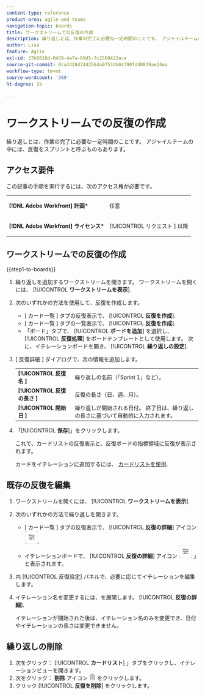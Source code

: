 ```yaml
---
content-type: reference
product-area: agile-and-teams
navigation-topic: boards
title: ワークストリームでの反復の作成
description: 繰り返しとは、作業の完了に必要な一定時間のことです。 アジャイルチームの中には、反復をスプリントと呼ぶものもあります。
author: Lisa
feature: Agile
exl-id: 37b8810d-8439-4a7a-89d5-7c2560422ace
source-git-commit: 0ca3428d7442564a9753db04790fd40839ae24ea
workflow-type: tm+mt
source-wordcount: '369'
ht-degree: 1%

---
```


# ワークストリームでの反復の作成

繰り返しとは、作業の完了に必要な一定時間のことです。 アジャイルチームの中には、反復をスプリントと呼ぶものもあります。

## アクセス要件

この記事の手順を実行するには、次のアクセス権が必要です。

<table style="table-layout:auto"> 
 <col> 
 </col> 
 <col> 
 </col> 
 <tbody> 
  <tr> 
   <td role="rowheader"><strong>[!DNL Adobe Workfront] 計画*</strong></td> 
   <td> <p>任意</p> </td> 
  </tr> 
  <tr> 
   <td role="rowheader"><strong>[!DNL Adobe Workfront] ライセンス*</strong></td> 
   <td> <p>[!UICONTROL リクエスト ] 以降</p> </td> 
  </tr> 
 </tbody> 
</table>

## ワークストリームでの反復の作成

{{step1-to-boards}}

1. 繰り返しを追加するワークストリームを開きます。 ワークストリームを開くには、 [!UICONTROL **ワークストリームを表示**].
1. 次のいずれかの方法を使用して、反復を作成します。

   * [ カード一覧 ] タブの反復表示で、 [!UICONTROL **反復を作成**].
   * [ カード一覧 ] タブの一覧表示で、 [!UICONTROL **反復を作成**].
   * 「ボード」タブで、 [!UICONTROL **ボードを追加**] を選択し、 [!UICONTROL **反復処理**] をボードテンプレートとして使用します。 次に、イテレーションボードを開き、 [!UICONTROL **繰り返しの設定**].

1. [ 反復詳細 ] ダイアログで、次の情報を追加します。

   <table style="table-layout:auto"> 
    <tbody> 
     <tr> 
      <td><strong>[!UICONTROL 反復名 ]</strong></td> 
      <td>繰り返しの名前（「Sprint 1」など）。</td> 
     </tr> 
     <tr> 
      <td><strong>[!UICONTROL 反復の長さ ]</strong></td> 
      <td>反復の長さ（日、週、月）。</td> 
     </tr>
     <tr> 
      <td><strong>[!UICONTROL 開始日 ]</strong></td> 
      <td>繰り返しが開始される日付。 終了日は、繰り返しの長さに基づいて自動的に入力されます。</td> 
     </tr> 
    </tbody> 
   </table>

1. 「[!UICONTROL **保存**]」をクリックします。

   これで、カードリストの反復表示と、反復ボードの指標領域に反復が表示されます。

   カードをイテレーションに追加するには、 [カードリストを使用](/help/quicksilver/agile/use-boards-agile-planning-tools/use-card-list.md).

## 既存の反復を編集

1. ワークストリームを開くには、 [!UICONTROL **ワークストリームを表示**].
1. 次のいずれかの方法で繰り返しを開きます。

   * [ カード一覧 ] タブの反復表示で、 [!UICONTROL **反復の詳細**] アイコン ![反復の詳細](assets/iteration-details-button.png).
   * イテレーションボードで、 [!UICONTROL **反復の詳細**] アイコン ![反復の詳細](assets/iteration-details-button.png) 」と表示されます。

1. 内 [!UICONTROL 反復設定] パネルで、必要に応じてイテレーションを編集します。
1. イテレーション名を変更するには、を展開します。 [!UICONTROL **反復の詳細**].

   イテレーションが開始された後は、イテレーション名のみを変更でき、日付やイテレーションの長さは変更できません。

<!--   

1. <span class="preview">To add goals to the iteration, expand [!UICONTROL **Goals**].</span>
1. <span class="preview">Click [!UICONTROL **Add goal**], and type the goal name.</span>

   <span class="preview">As goals are completed during the iteration, you can select the check box to mark them complete, or click the **Delete** icon ![Delete icon](assets/delete.png) to delete a goal. The metrics area on the top right of the iteration shows how many goals exist and how many have been completed.</span>

<div class="preview">

## Assign cards to the next iteration

Use the [!UICONTROL Next Iteration] column to move cards from the current iteration to the next iteration, without sending them to the backlog first.

1. Move a card to the [!UICONTROL **Next Iteration**] column, or add a new card directly in the column.
1. Access the next iteration by clicking the [!UICONTROL **Next Iteration**] column title, or by clicking the up-pointing arrow next to the iteration name on the top of the screen.

   The cards that you marked to come over to the next iteration are placed in the columns that correspond with their status.

</div>
-->

## 繰り返しの削除

1. 次をクリック： [!UICONTROL **カードリスト**] 」タブをクリックし、イテレーションビューを開きます。
1. 次をクリック： **削除** アイコン ![削除アイコン](assets/delete.png) をクリックします。
1. クリック [!UICONTROL **反復を削除**] をクリックします。

